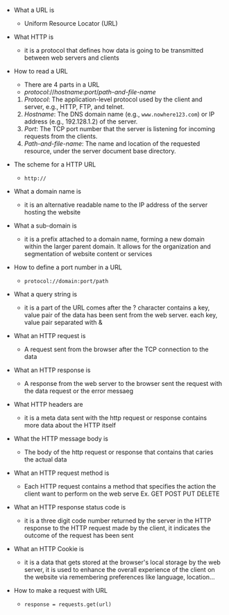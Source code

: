 - What a URL is

  - Uniform Resource Locator (URL)

- What HTTP is

  - it is a protocol that defines how data is going to be transmitted between web servers and clients

- How to read a URL

  - There are 4 parts in a URL
  - _protocol_://_hostname_:_port_/_path-and-file-name_

  1. _Protocol_: The application-level protocol used by the client and server, e.g., HTTP, FTP, and telnet.
  2. _Hostname_: The DNS domain name (e.g., `www.nowhere123.com`) or IP address (e.g., 192.128.1.2) of the server.
  3. _Port_: The TCP port number that the server is listening for incoming requests from the clients.
  4. _Path-and-file-name_: The name and location of the requested resource, under the server document base directory.

- The scheme for a HTTP URL

  - `http://`

- What a domain name is

  - it is an alternative readable name to the IP address of the server hosting the website

- What a sub-domain is

  - it is a prefix attached to a domain name, forming a new domain within the larger parent domain. It allows for the organization and segmentation of website content or services

- How to define a port number in a URL

  - `protocol://domain:port/path`

- What a query string is

  - it is a part of the URL comes after the ? character contains a key, value pair of the data has been sent from the web server. each key, value pair separated with &

- What an HTTP request is

  - A request sent from the browser after the TCP connection to the data

- What an HTTP response is

  - A response from the web server to the browser sent the request with the data request or the error messaeg

- What HTTP headers are

  - it is a meta data sent with the http request or response contains more data about the HTTP itself

- What the HTTP message body is

  - The body of the http request or response that contains that caries the actual data

- What an HTTP request method is

  - Each HTTP request contains a method that specifies the action the client want to perform on the web serve Ex. GET POST PUT DELETE

- What an HTTP response status code is

  - it is a three digit code number returned by the server in the HTTP response to the HTTP request made by the client, it indicates the outcome of the request has been sent

- What an HTTP Cookie is

  - it is a data that gets stored at the browser's local storage by the web server, it is used to enhance the overall experience of the client on the website via remembering preferences like language, location...

- How to make a request with URL

  - `response = requests.get(url)`
